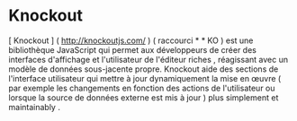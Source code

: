 # Knockout

[ Knockout ] ( http://knockoutjs.com/ ) ( raccourci * * KO ) est une bibliothèque JavaScript qui permet aux développeurs de créer des interfaces d'affichage et l'utilisateur de l'éditeur riches , réagissant avec un modèle de données sous-jacente propre. Knockout aide des sections de l'interface utilisateur qui mettre à jour dynamiquement la mise en œuvre ( par exemple les changements en fonction des actions de l'utilisateur ou lorsque la source de données externe est mis à jour ) plus simplement et maintainably .
